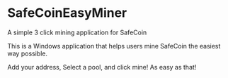 # SafeCoinEasyMiner
A simple 3 click mining application for SafeCoin

This is a Windows application that helps users mine SafeCoin the easiest way possible.

Add your address, Select a pool, and click mine! As easy as that!
